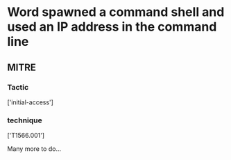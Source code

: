 # Word spawned a command shell and used an IP address in the command line

## MITRE

### Tactic
['initial-access']

### technique
['T1566.001']

Many more to do...
